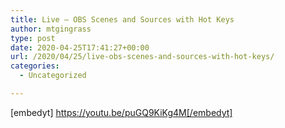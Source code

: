 ```yaml
---
title: Live – OBS Scenes and Sources with Hot Keys
author: mtgingrass
type: post
date: 2020-04-25T17:41:27+00:00
url: /2020/04/25/live-obs-scenes-and-sources-with-hot-keys/
categories:
  - Uncategorized

---
```

[embedyt] https://youtu.be/puGQ9KiKg4M[/embedyt]